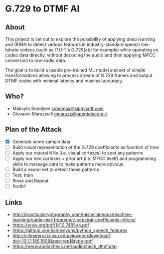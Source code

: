 # G.729 to DTMF AI

## About

This project is set out to explore the possibility of applying deep learning
and (R)NN to detect various features in industry-standard speech low-bitrate
codecs (such as ITU-T's G.729[ab] for example) while operating on codec data
directly, without decoding the audio and then applying MFCC conversion to raw
audio data.

The goal is to build a usable pre-trained ML model and set of simple
transformations allowing to process stream of G.729 frames and output DTMF
codes with minimal latency and maximal accuracy.

## Who?

- Maksym Sobolyev <sobomax@sippysoft.com>
- Giovanni Maruzzelli <gmaruzz@opentelecom.it>

## Plan of the Attack

 - [x] Generate some sample data
 - [ ] Build visual representation of the G.729 coefficients as function of time
 - [ ] Apply our natural NNs (i.e. visual cortexes) to spot any patterns
 - [ ] Apply our neo cortexes + prior art (i.e. MFCC itself) and programming skills
       to massage data to make patterns more obvious
 - [ ] Build a neural net to detect those patterns
 - [ ] Test, train
 - [ ] Rinse and Repeat
 - [ ] Profit?

## Links

- http://practicalcryptography.com/miscellaneous/machine-learning/guide-mel-frequency-cepstral-coefficients-mfccs/
- https://arxiv.org/pdf/1410.7455v4.pdf
- https://github.com/jameslyons/python_speech_features
- http://citeseerx.ist.psu.edu/viewdoc/download?doi=10.1.1.185.1908&rep=rep1&type=pdf
- https://www.audiocheck.net/audiocheck_dtmf.php
